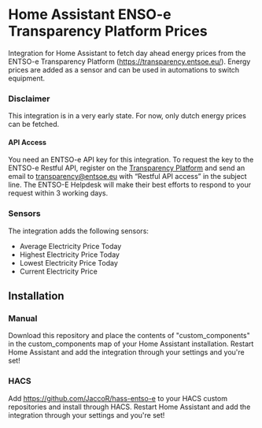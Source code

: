 # Home Assistant ENSO-e Transparency Platform Prices
Integration for Home Assistant to fetch day ahead energy prices from the ENTSO-e Transparency Platform (https://transparency.entsoe.eu/).
Energy prices are added as a sensor and can be used in automations to switch equipment.
 
### Disclaimer
This integration is in a very early state. For now, only dutch energy prices can be fetched.

#### API Access
You need an ENTSO-e API key for this integration. To request the key to the ENTSO-e Restful API, register on the [Transparency Platform](https://transparency.entsoe.eu/) and send an email to transparency@entsoe.eu with “Restful API access” in the subject line. The ENTSO-E Helpdesk will make their best efforts to respond to your request within 3 working days.

### Sensors
The integration adds the following sensors:
- Average Electricity Price Today
- Highest Electricity Price Today
- Lowest Electricity Price Today
- Current Electricity Price

## Installation

### Manual
Download this repository and place the contents of "custom_components" in the custom_components map of your Home Assistant installation. Restart Home Assistant and add the integration through your settings and you're set!

### HACS
Add https://github.com/JaccoR/hass-entso-e to your HACS custom repositories and install through HACS. Restart Home Assistant and add the integration through your settings and you're set!
